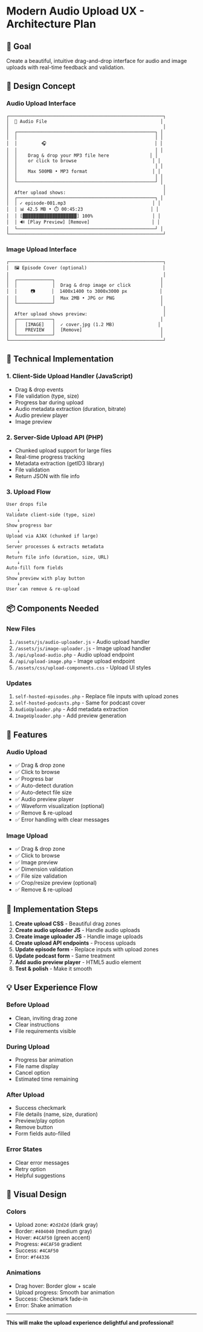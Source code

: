 # Modern Audio Upload UX - Architecture Plan

## 🎯 Goal
Create a beautiful, intuitive drag-and-drop interface for audio and image uploads with real-time feedback and validation.

## 🎨 Design Concept

### Audio Upload Interface
```
┌─────────────────────────────────────────────────────────┐
│  🎵 Audio File                                          │
│                                                         │
│  ┌───────────────────────────────────────────────────┐ │
│  │                                                   │ │
│  │         🎧                                        │ │
│  │                                                   │ │
│  │    Drag & drop your MP3 file here               │ │
│  │    or click to browse                            │ │
│  │                                                   │ │
│  │    Max 500MB • MP3 format                        │ │
│  │                                                   │ │
│  └───────────────────────────────────────────────────┘ │
│                                                         │
│  After upload shows:                                    │
│  ┌───────────────────────────────────────────────────┐ │
│  │ ✓ episode-001.mp3                                │ │
│  │ 📊 42.5 MB • ⏱️ 00:45:23                         │ │
│  │ [▓▓▓▓▓▓▓▓▓▓▓▓▓▓▓▓▓▓▓▓] 100%                      │ │
│  │ 🔊 [Play Preview] [Remove]                       │ │
│  └───────────────────────────────────────────────────┘ │
└─────────────────────────────────────────────────────────┘
```

### Image Upload Interface
```
┌─────────────────────────────────────────────────────────┐
│  🖼️ Episode Cover (optional)                            │
│                                                         │
│  ┌─────────────┐                                       │
│  │             │  Drag & drop image or click           │
│  │     📷      │  1400x1400 to 3000x3000 px            │
│  │             │  Max 2MB • JPG or PNG                 │
│  └─────────────┘                                       │
│                                                         │
│  After upload shows preview:                            │
│  ┌─────────────┐                                       │
│  │   [IMAGE]   │  ✓ cover.jpg (1.2 MB)                │
│  │   PREVIEW   │  [Remove]                             │
│  └─────────────┘                                       │
└─────────────────────────────────────────────────────────┘
```

## 🔧 Technical Implementation

### 1. Client-Side Upload Handler (JavaScript)
- Drag & drop events
- File validation (type, size)
- Progress bar during upload
- Audio metadata extraction (duration, bitrate)
- Audio preview player
- Image preview

### 2. Server-Side Upload API (PHP)
- Chunked upload support for large files
- Real-time progress tracking
- Metadata extraction (getID3 library)
- File validation
- Return JSON with file info

### 3. Upload Flow
```
User drops file
    ↓
Validate client-side (type, size)
    ↓
Show progress bar
    ↓
Upload via AJAX (chunked if large)
    ↓
Server processes & extracts metadata
    ↓
Return file info (duration, size, URL)
    ↓
Auto-fill form fields
    ↓
Show preview with play button
    ↓
User can remove & re-upload
```

## 📦 Components Needed

### New Files
1. `/assets/js/audio-uploader.js` - Audio upload handler
2. `/assets/js/image-uploader.js` - Image upload handler  
3. `/api/upload-audio.php` - Audio upload endpoint
4. `/api/upload-image.php` - Image upload endpoint
5. `/assets/css/upload-components.css` - Upload UI styles

### Updates
1. `self-hosted-episodes.php` - Replace file inputs with upload zones
2. `self-hosted-podcasts.php` - Same for podcast cover
3. `AudioUploader.php` - Add metadata extraction
4. `ImageUploader.php` - Add preview generation

## 🎯 Features

### Audio Upload
- ✅ Drag & drop zone
- ✅ Click to browse
- ✅ Progress bar
- ✅ Auto-detect duration
- ✅ Auto-detect file size
- ✅ Audio preview player
- ✅ Waveform visualization (optional)
- ✅ Remove & re-upload
- ✅ Error handling with clear messages

### Image Upload
- ✅ Drag & drop zone
- ✅ Click to browse
- ✅ Image preview
- ✅ Dimension validation
- ✅ File size validation
- ✅ Crop/resize preview (optional)
- ✅ Remove & re-upload

## 🚀 Implementation Steps

1. **Create upload CSS** - Beautiful drag zones
2. **Create audio uploader JS** - Handle audio uploads
3. **Create image uploader JS** - Handle image uploads
4. **Create upload API endpoints** - Process uploads
5. **Update episode form** - Replace inputs with upload zones
6. **Update podcast form** - Same treatment
7. **Add audio preview player** - HTML5 audio element
8. **Test & polish** - Make it smooth

## 💡 User Experience Flow

### Before Upload
- Clean, inviting drag zone
- Clear instructions
- File requirements visible

### During Upload
- Progress bar animation
- File name display
- Cancel option
- Estimated time remaining

### After Upload
- Success checkmark
- File details (name, size, duration)
- Preview/play option
- Remove button
- Form fields auto-filled

### Error States
- Clear error messages
- Retry option
- Helpful suggestions

## 🎨 Visual Design

### Colors
- Upload zone: `#2d2d2d` (dark gray)
- Border: `#404040` (medium gray)
- Hover: `#4CAF50` (green accent)
- Progress: `#4CAF50` gradient
- Success: `#4CAF50`
- Error: `#f44336`

### Animations
- Drag hover: Border glow + scale
- Upload progress: Smooth bar animation
- Success: Checkmark fade-in
- Error: Shake animation

---

**This will make the upload experience delightful and professional!**
